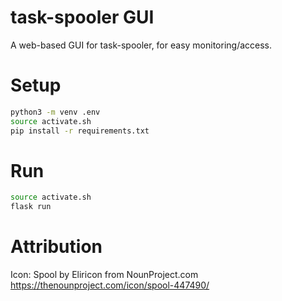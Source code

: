 # task-spooler GUI

A web-based GUI for task-spooler, for easy monitoring/access.

# Setup

```bash
python3 -m venv .env
source activate.sh
pip install -r requirements.txt
```

# Run

```bash
source activate.sh
flask run
```

# Attribution

Icon: Spool by Eliricon from NounProject.com
https://thenounproject.com/icon/spool-447490/
